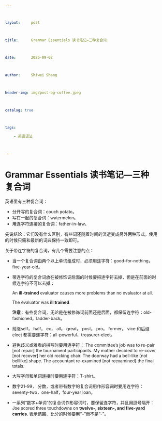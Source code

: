 ```yaml
---

 

layout:     post

 

title:      Grammar Essentials 读书笔记—三种复合词

 

date:       2025-09-02

 

author:     Shiwei Shang

 

header-img: img/post-bg-coffee.jpeg

 

catalog: true

 

tags:

    - 英语语法

 

---
```


# Grammar Essentials 读书笔记—三种复合词

英语里有三种复合词：

- 分开写的复合词：couch potato。
- 写在一起的复合词：watermelon。
- 用连字符连接的复合词：father-in-law。

先说结论：它们没有什么区别，有些词还随着时间的流逝变成另外两种形式。使用的时候只需和最新的词典保持一致即可。

关于带连字符的复合词，有几个需要注意的点：

- 当一个复合词由两个以上单词组成时，必须用连字符：good-for-nothing，five-year-old。
- 带连字符的复合词放在被修饰词后面的时候要把连字符去掉，但是在前面的时候连字符不可以去掉：

  An **ill-trained** evaluator causes more problems than no evaluator at all.

  The evaluator was **ill trained**.

  **注意**：有些复合词，无论是在被修饰词前面还是后面，都保留连字符：old-fashioned，ladder-back。

- 前缀self， half， ex， all， great， post， pro， former， vice 和后缀elect 都需要连字符：all-powerful，treasurer-elect。
- 避免歧义或难看的拼写时要用连字符：
  The committee’s job was to re-pair [not repair] the tournament participants.
  My mother decided to re-cover [not recover] her old rocking chair.
  The doorway had a bell-like [not belllike] shape.
  The accountant re-examined [not reexamined] the final totals.
- 大写字母和单词连接时要用连字符：T-shirt。
- 数字21-99， 分数，或者带有数字的复合词用作形容词时要用连字符：seventy-two，one-half，four-year loan。
- 一系列“数字+单词”的复合词作形容词时，要保留连字符，并且用逗号隔开：Joe scored three touchdowns on **twelve-, sixteen-, and five-yard carries**.
表示范围、比分的时候要用“–”而不是“-”。
